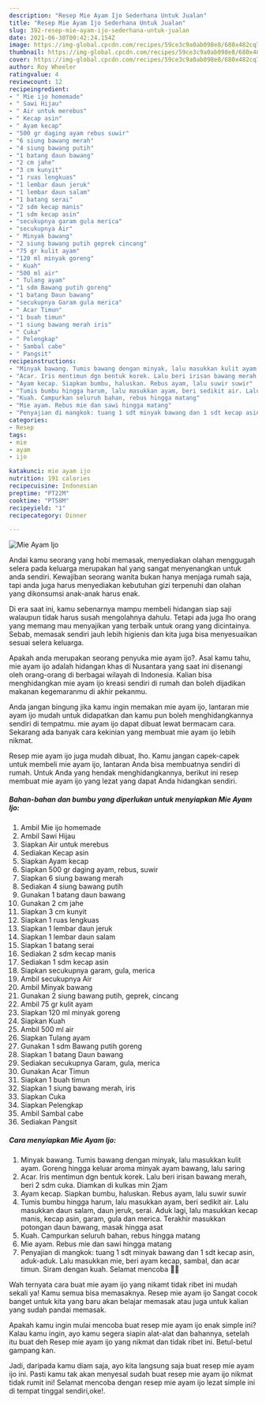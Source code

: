 ```yaml
---
description: "Resep Mie Ayam Ijo Sederhana Untuk Jualan"
title: "Resep Mie Ayam Ijo Sederhana Untuk Jualan"
slug: 392-resep-mie-ayam-ijo-sederhana-untuk-jualan
date: 2021-06-30T00:42:24.154Z
image: https://img-global.cpcdn.com/recipes/59ce3c9a0ab098e8/680x482cq70/mie-ayam-ijo-foto-resep-utama.jpg
thumbnail: https://img-global.cpcdn.com/recipes/59ce3c9a0ab098e8/680x482cq70/mie-ayam-ijo-foto-resep-utama.jpg
cover: https://img-global.cpcdn.com/recipes/59ce3c9a0ab098e8/680x482cq70/mie-ayam-ijo-foto-resep-utama.jpg
author: Roy Wheeler
ratingvalue: 4
reviewcount: 12
recipeingredient:
- " Mie ijo homemade"
- " Sawi Hijau"
- " Air untuk merebus"
- " Kecap asin"
- " Ayam kecap"
- "500 gr daging ayam rebus suwir"
- "6 siung bawang merah"
- "4 siung bawang putih"
- "1 batang daun bawang"
- "2 cm jahe"
- "3 cm kunyit"
- "1 ruas lengkuas"
- "1 lembar daun jeruk"
- "1 lembar daun salam"
- "1 batang serai"
- "2 sdm kecap manis"
- "1 sdm kecap asin"
- "secukupnya garam gula merica"
- "secukupnya Air"
- " Minyak bawang"
- "2 siung bawang putih geprek cincang"
- "75 gr kulit ayam"
- "120 ml minyak goreng"
- " Kuah"
- "500 ml air"
- " Tulang ayam"
- "1 sdm Bawang putih goreng"
- "1 batang Daun bawang"
- "secukupnya Garam gula merica"
- " Acar Timun"
- "1 buah timun"
- "1 siung bawang merah iris"
- " Cuka"
- " Pelengkap"
- " Sambal cabe"
- " Pangsit"
recipeinstructions:
- "Minyak bawang. Tumis bawang dengan minyak, lalu masukkan kulit ayam. Goreng hingga keluar aroma minyak ayam bawang, lalu saring"
- "Acar. Iris mentimun dgn bentuk korek. Lalu beri irisan bawang merah, beri 2 sdm cuka. Diamkan di kulkas min 2jam"
- "Ayam kecap. Siapkan bumbu, haluskan. Rebus ayam, lalu suwir suwir"
- "Tumis bumbu hingga harum, lalu masukkan ayam, beri sedikit air. Lalu masukkan daun salam, daun jeruk, serai. Aduk lagi, lalu masukkan kecap manis, kecap asin, garam, gula dan merica. Terakhir masukkan potongan daun bawang, masak hingga asat"
- "Kuah. Campurkan seluruh bahan, rebus hingga matang"
- "Mie ayam. Rebus mie dan sawi hingga matang"
- "Penyajian di mangkok: tuang 1 sdt minyak bawang dan 1 sdt kecap asin, aduk-aduk. Lalu masukkan mie, beri ayam kecap, sambal, dan acar timun. Siram dengan kuah. Selamat mencoba 💚💚"
categories:
- Resep
tags:
- mie
- ayam
- ijo

katakunci: mie ayam ijo 
nutrition: 191 calories
recipecuisine: Indonesian
preptime: "PT22M"
cooktime: "PT58M"
recipeyield: "1"
recipecategory: Dinner

---
```



![Mie Ayam Ijo](https://img-global.cpcdn.com/recipes/59ce3c9a0ab098e8/680x482cq70/mie-ayam-ijo-foto-resep-utama.jpg)

Andai kamu seorang yang hobi memasak, menyediakan olahan menggugah selera pada keluarga merupakan hal yang sangat menyenangkan untuk anda sendiri. Kewajiban seorang  wanita bukan hanya menjaga rumah saja, tapi anda juga harus menyediakan kebutuhan gizi terpenuhi dan olahan yang dikonsumsi anak-anak harus enak.

Di era  saat ini, kamu sebenarnya mampu membeli hidangan siap saji walaupun tidak harus susah mengolahnya dahulu. Tetapi ada juga lho orang yang memang mau menyajikan yang terbaik untuk orang yang dicintainya. Sebab, memasak sendiri jauh lebih higienis dan kita juga bisa menyesuaikan sesuai selera keluarga. 



Apakah anda merupakan seorang penyuka mie ayam ijo?. Asal kamu tahu, mie ayam ijo adalah hidangan khas di Nusantara yang saat ini disenangi oleh orang-orang di berbagai wilayah di Indonesia. Kalian bisa menghidangkan mie ayam ijo kreasi sendiri di rumah dan boleh dijadikan makanan kegemaranmu di akhir pekanmu.

Anda jangan bingung jika kamu ingin memakan mie ayam ijo, lantaran mie ayam ijo mudah untuk didapatkan dan kamu pun boleh menghidangkannya sendiri di tempatmu. mie ayam ijo dapat dibuat lewat bermacam cara. Sekarang ada banyak cara kekinian yang membuat mie ayam ijo lebih nikmat.

Resep mie ayam ijo juga mudah dibuat, lho. Kamu jangan capek-capek untuk membeli mie ayam ijo, lantaran Anda bisa membuatnya sendiri di rumah. Untuk Anda yang hendak menghidangkannya, berikut ini resep membuat mie ayam ijo yang lezat yang dapat Anda hidangkan sendiri.

<!--inarticleads1-->

##### Bahan-bahan dan bumbu yang diperlukan untuk menyiapkan Mie Ayam Ijo:

1. Ambil  Mie ijo homemade
1. Ambil  Sawi Hijau
1. Siapkan  Air untuk merebus
1. Sediakan  Kecap asin
1. Siapkan  Ayam kecap
1. Siapkan 500 gr daging ayam, rebus, suwir
1. Siapkan 6 siung bawang merah
1. Sediakan 4 siung bawang putih
1. Gunakan 1 batang daun bawang
1. Gunakan 2 cm jahe
1. Siapkan 3 cm kunyit
1. Siapkan 1 ruas lengkuas
1. Siapkan 1 lembar daun jeruk
1. Siapkan 1 lembar daun salam
1. Siapkan 1 batang serai
1. Sediakan 2 sdm kecap manis
1. Sediakan 1 sdm kecap asin
1. Siapkan secukupnya garam, gula, merica
1. Ambil secukupnya Air
1. Ambil  Minyak bawang
1. Gunakan 2 siung bawang putih, geprek, cincang
1. Ambil 75 gr kulit ayam
1. Siapkan 120 ml minyak goreng
1. Siapkan  Kuah
1. Ambil 500 ml air
1. Siapkan  Tulang ayam
1. Gunakan 1 sdm Bawang putih goreng
1. Siapkan 1 batang Daun bawang
1. Sediakan secukupnya Garam, gula, merica
1. Gunakan  Acar Timun
1. Siapkan 1 buah timun
1. Siapkan 1 siung bawang merah, iris
1. Siapkan  Cuka
1. Siapkan  Pelengkap
1. Ambil  Sambal cabe
1. Sediakan  Pangsit




<!--inarticleads2-->

##### Cara menyiapkan Mie Ayam Ijo:

1. Minyak bawang. Tumis bawang dengan minyak, lalu masukkan kulit ayam. Goreng hingga keluar aroma minyak ayam bawang, lalu saring
1. Acar. Iris mentimun dgn bentuk korek. Lalu beri irisan bawang merah, beri 2 sdm cuka. Diamkan di kulkas min 2jam
1. Ayam kecap. Siapkan bumbu, haluskan. Rebus ayam, lalu suwir suwir
1. Tumis bumbu hingga harum, lalu masukkan ayam, beri sedikit air. Lalu masukkan daun salam, daun jeruk, serai. Aduk lagi, lalu masukkan kecap manis, kecap asin, garam, gula dan merica. Terakhir masukkan potongan daun bawang, masak hingga asat
1. Kuah. Campurkan seluruh bahan, rebus hingga matang
1. Mie ayam. Rebus mie dan sawi hingga matang
1. Penyajian di mangkok: tuang 1 sdt minyak bawang dan 1 sdt kecap asin, aduk-aduk. Lalu masukkan mie, beri ayam kecap, sambal, dan acar timun. Siram dengan kuah. Selamat mencoba 💚💚




Wah ternyata cara buat mie ayam ijo yang nikamt tidak ribet ini mudah sekali ya! Kamu semua bisa memasaknya. Resep mie ayam ijo Sangat cocok banget untuk kita yang baru akan belajar memasak atau juga untuk kalian yang sudah pandai memasak.

Apakah kamu ingin mulai mencoba buat resep mie ayam ijo enak simple ini? Kalau kamu ingin, ayo kamu segera siapin alat-alat dan bahannya, setelah itu buat deh Resep mie ayam ijo yang nikmat dan tidak ribet ini. Betul-betul gampang kan. 

Jadi, daripada kamu diam saja, ayo kita langsung saja buat resep mie ayam ijo ini. Pasti kamu tak akan menyesal sudah buat resep mie ayam ijo nikmat tidak rumit ini! Selamat mencoba dengan resep mie ayam ijo lezat simple ini di tempat tinggal sendiri,oke!.

